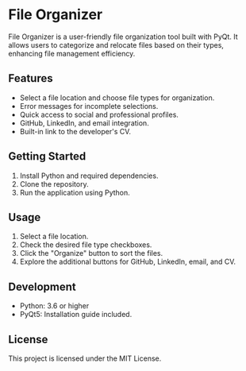 # File Organizer

File Organizer is a user-friendly file organization tool built with PyQt. It allows users to categorize and relocate files based on their types, enhancing file management efficiency.

## Features
- Select a file location and choose file types for organization.
- Error messages for incomplete selections.
- Quick access to social and professional profiles.
- GitHub, LinkedIn, and email integration.
- Built-in link to the developer's CV.

## Getting Started
1. Install Python and required dependencies.
2. Clone the repository.
3. Run the application using Python.

## Usage
1. Select a file location.
2. Check the desired file type checkboxes.
3. Click the "Organize" button to sort the files.
4. Explore the additional buttons for GitHub, LinkedIn, email, and CV.
   
## Development
- Python: 3.6 or higher
- PyQt5: Installation guide included.

## License
This project is licensed under the MIT License.
